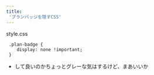 ```yaml
---
title:
 'プランバッジを隠すCSS'
---
```


 style.css

```
 .plan-badge {
 	display: none !important;
 }
```


- して良いのかちょっとグレーな気はするけど、まあいいか

